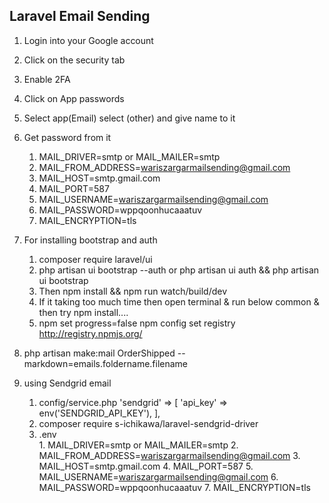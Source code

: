 ## Laravel Email Sending
1. Login into your Google account
2. Click on the security tab
3. Enable 2FA
4. Click on App passwords
5. Select app(Email) select (other) and give name to it
6. Get password from it <br/>
    1. MAIL_DRIVER=smtp or MAIL_MAILER=smtp
    2. MAIL_FROM_ADDRESS=wariszargarmailsending@gmail.com
    3. MAIL_HOST=smtp.gmail.com
    4. MAIL_PORT=587
    5. MAIL_USERNAME=wariszargarmailsending@gmail.com
    6. MAIL_PASSWORD=wppqoonhucaaatuv
    7. MAIL_ENCRYPTION=tls
    
7. For installing bootstrap and auth 
    1. composer require laravel/ui 
    2. php artisan ui bootstrap --auth or php artisan ui auth && php artisan ui bootstrap
    3. Then npm install && npm run watch/build/dev
    4. If it taking too much time then open terminal & run below common & then try npm install....
    5. npm set progress=false
       npm config set registry http://registry.npmjs.org/

8. php artisan make:mail OrderShipped --markdown=emails.foldername.filename       
 
9. using Sendgrid email
    1. config/service.php 
    'sendgrid' => [
         'api_key' => env('SENDGRID_API_KEY'),
       ],
    2. composer require s-ichikawa/laravel-sendgrid-driver
    3. .env   
           1. MAIL_DRIVER=smtp or MAIL_MAILER=smtp
           2. MAIL_FROM_ADDRESS=wariszargarmailsending@gmail.com
           3. MAIL_HOST=smtp.gmail.com
           4. MAIL_PORT=587
           5. MAIL_USERNAME=wariszargarmailsending@gmail.com
           6. MAIL_PASSWORD=wppqoonhucaaatuv
           7. MAIL_ENCRYPTION=tls

